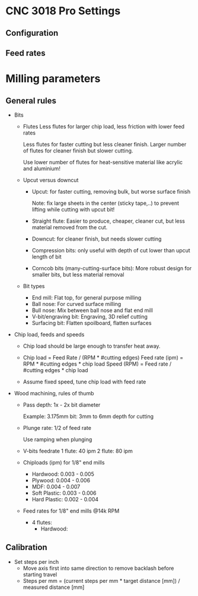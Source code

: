 CNC 3018 Pro Settings
=====================

Configuration
-------------


Feed rates
----------



Milling parameters
==================

General rules
-------------
- Bits
    - Flutes
      Less flutes for larger chip load, less friction with lower feed rates

      Less flutes for faster cutting but less cleaner finish. Larger number of flutes for cleaner finish but slower cutting.

      Use lower number of flutes for heat-sensitive material like acrylic and aluminium!

    - Upcut versus downcut
      - Upcut: for faster cutting, removing bulk, but worse surface finish

        Note: fix large sheets in the center (sticky tape,..) to prevent lifting while cutting with upcut bit!

      - Straight flute: Easier to produce, cheaper, cleaner cut, but less material removed from the cut.

      - Downcut: for cleaner finish, but needs slower cutting

      - Compression bits: only useful with depth of cut lower than upcut length of bit

      - Corncob bits (many-cutting-surface bits): More robust design for smaller bits, but less material removal

    - Bit types
      - End mill: Flat top, for general purpose milling
      - Ball nose: For curved surface milling
      - Bull nose: Mix between ball nose and flat end mill
      - V-bit/engraving bit: Engraving, 3D relief cutting
      - Surfacing bit: Flatten spoilboard, flatten surfaces

- Chip load, feeds and speeds
    - Chip load should be large enough to transfer heat away.

    - Chip load = Feed Rate / (RPM * #cutting edges)
      Feed rate (ipm) = RPM * #cutting edges * chip load
      Speed (RPM) = Feed rate / #cutting edges * chip load

    - Assume fixed speed, tune chip load with feed rate

- Wood machining, rules of thumb
    - Pass depth: 1x - 2x bit diameter
      
      Example: 3.175mm bit: 3mm to 6mm depth for cutting

    - Plunge rate: 1/2 of feed rate

      Use ramping when plunging

    - V-bits feedrate
      1 flute: 40 ipm
      2 flute: 80 ipm

    - Chiploads (ipm) for 1/8" end mills
      - Hardwood: 0.003 - 0.005
      - Plywood:  0.004 - 0.006
      - MDF:      0.004 - 0.007
      - Soft Plastic: 0.003 - 0.006
      - Hard Plastic: 0.002 - 0.004

    - Feed rates for 1/8" end mills @14k RPM
      - 4 flutes:
        - Hardwood: 


Calibration
-----------
- Set steps per inch
  - Move axis first into same direction to remove backlash before starting travel
  - Steps per mm = (current steps per mm * target distance [mm]) / measured distance [mm]

